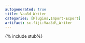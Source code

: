 ```yaml
---
autogenerated: true
title: Vaa3d Writer
categories: [Plugins,Import-Export]
artifact: sc.fiji:Vaa3d\_Writer
---
```


{% include stub%}


 
